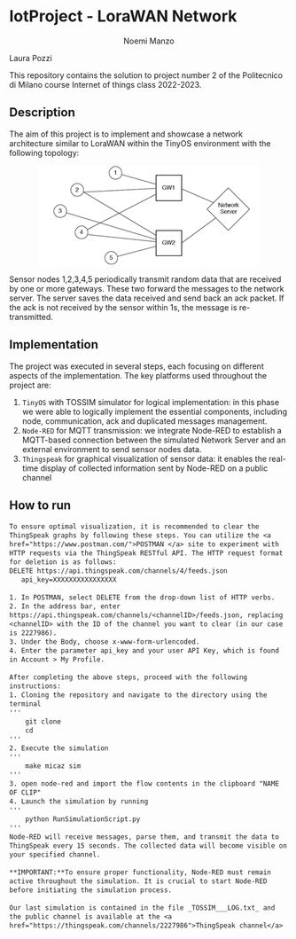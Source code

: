 # IotProject - LoraWAN Network
<p align="center">
Noemi Manzo


Laura Pozzi
</p>
This repository contains the solution to project number 2 of the Politecnico di Milano course Internet of things class 2022-2023. 

## Description 

The aim of this project is to implement and showcase a network architecture similar to LoraWAN within the TinyOS environment with the following topology:

<p align="center">
  <img src="Images/network.png" />
</p>
Sensor nodes 1,2,3,4,5 periodically transmit random data that are received by one or more gateways. These two forward the messages to the network server. The server saves the data received and send back an ack packet. If the ack is not received by the sensor within 1s, the message is re-transmitted. 

## Implementation

The project was executed in several steps, each focusing on different aspects of the implementation. The key platforms used throughout the project are:
1. `TinyOS` with TOSSIM simulator for logical implementation: in this phase we were able to logically implement the essential components, including node, communication, ack and duplicated messages management.
2. `Node-RED` for MQTT transmission: we integrate Node-RED to establish a MQTT-based connection between the simulated Network Server and an external environment to send sensor nodes data.
3. `Thingspeak` for graphical visualization of sensor data: it enables the real-time display of collected information sent by Node-RED on a public channel

## How to run
	To ensure optimal visualization, it is recommended to clear the ThingSpeak graphs by following these steps. You can utilize the <a href="https://www.postman.com/">POSTMAN </a> site to experiment with HTTP requests via the ThingSpeak RESTful API. The HTTP request format for deletion is as follows:
	DELETE https://api.thingspeak.com/channels/4/feeds.json
       api_key=XXXXXXXXXXXXXXXX
       
    1. In POSTMAN, select DELETE from the drop-down list of HTTP verbs.
	2. In the address bar, enter https://api.thingspeak.com/channels/<channelID>/feeds.json, replacing <channelID> with the ID of the channel you want to clear (in our case is 2227986).
	3. Under the Body, choose x-www-form-urlencoded.
	4. Enter the parameter api_key and your user API Key, which is found in Account > My Profile. 
	
	After completing the above steps, proceed with the following instructions:
	1. Cloning the repository and navigate to the directory using the terminal
	''' 
		git clone 
		cd 
	'''
	2. Execute the simulation
	'''
		make micaz sim 
	'''
	3. open node-red and import the flow contents in the clipboard "NAME OF CLIP"
	4. Launch the simulation by running
	''' 
		python RunSimulationScript.py
	'''
	Node-RED will receive messages, parse them, and transmit the data to ThingSpeak every 15 seconds. The collected data will become visible on your specified channel.
	
	**IMPORTANT:**To ensure proper functionality, Node-RED must remain active throughout the simulation. It is crucial to start Node-RED before initiating the simulation process.
	
	Our last simulation is contained in the file _TOSSIM___LOG.txt_ and the public channel is available at the <a href="https://thingspeak.com/channels/2227986">ThingSpeak channel</a>
	
